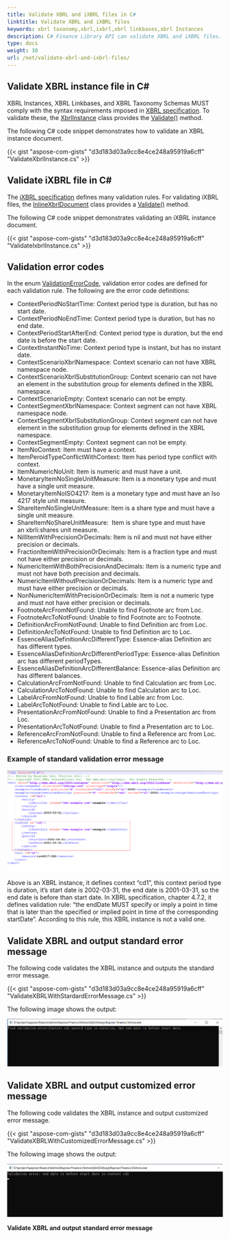 ```yaml
---
title: Validate XBRL and iXBRL files in C#
linktitle: Validate XBRL and iXBRL files
keywords: xbrl taxonomy,xbrl,ixbrl,xbrl linkbases,xbrl Instances
description: C# Finance Library API can validate XBRL and iXBRL files. Please see the sample codes given in this article for more information.
type: docs
weight: 30
url: /net/validate-xbrl-and-ixbrl-files/
---
```


## **Validate XBRL instance file in C#**
XBRL Instances, XBRL Linkbases, and XBRL Taxonomy Schemas MUST comply with the syntax requirements imposed in [XBRL specification](http://www.xbrl.org/Specification/XBRL-2.1/REC-2003-12-31/XBRL-2.1-REC-2003-12-31+corrected-errata-2013-02-20.html). To validate these, the [XbrlInstance](https://apireference.aspose.com/finance/net/aspose.finance.xbrl/xbrlinstance) class provides the [Validate()](https://apireference.aspose.com/finance/net/aspose.finance.xbrl/xbrlinstance/methods/validate) method.

The following C# code snippet demonstrates how to validate an XBRL instance document.

{{< gist "aspose-com-gists" "d3d183d03a9cc8e4ce248a95919a6cff" "ValidateXbrlInstance.cs" >}}
## **Validate iXBRL file in C#**
The [iXBRL specification](http://www.xbrl.org/specification/inlinexbrl-part1/rec-2013-11-18/inlinexbrl-part1-rec-2013-11-18.html) defines many validation rules. For validating iXBRL files, the [InlineXbrlDocument](https://apireference.aspose.com/finance/net/aspose.finance.xbrl.inline/inlinexbrldocument) class provides a [Validate()](https://apireference.aspose.com/finance/net/aspose.finance.xbrl.inline/inlinexbrldocument/methods/validate) method.

The following C# code snippet demonstrates validating an iXBRL instance document.

{{< gist "aspose-com-gists" "d3d183d03a9cc8e4ce248a95919a6cff" "ValidateIxbrlInstance.cs" >}}
## **Validation error codes**
In the enum [ValidationErrorCode](https://apireference.aspose.com/finance/net/aspose.finance.xbrl.validator/validationerrorcode), validation error codes are defined for each validation rule. 
The following are the error code definitions:

- ContextPeriodNoStartTime: Context period type is duration, but has no start date.
- ContextPeriodNoEndTime: Context period type is duration, but has no end date.
- ContextPeriodStartAfterEnd: Context period type is duration, but the end date is before the start date.
- ContextInstantNoTime: Context period type is instant, but has no instant date.
- ContextScenarioXbrlNamespace: Context scenario can not have XBRL namespace node.
- ContextScenarioXbrlSubstitutionGroup: Context scenario can not have an element in the substitution group for elements defined in the XBRL namespace.
- ContextScenarioEmpty: Context scenario can not be empty.
- ContextSegmentXbrlNamespace: Context segment can not have XBRL namespace node.
- ContextSegmentXbrlSubstitutionGroup: Context segment can not have element in the substitution group for elements defined in the XBRL namespace.
- ContextSegmentEmpty: Context segment can not be empty.
- ItemNoContext: Item must have a context.
- ItemPeroidTypeConflictWithContext: Item has period type conflict with context.
- ItemNumericNoUnit: Item is numeric and must have a unit.
- MonetaryItemNoSingleUnitMeasure: Item is a monetary type and must have a single unit measure.
- MonetaryItemNoISO4217: Item is a monetary type and must have an Iso 4217 style unit measure.
- ShareItemNoSingleUnitMeasure: Item is a share type and must have a single unit measure.
- ShareItemNoShareUnitMeasure:  Item is share type and must have an xbrli:shares unit measure.
- NillItemWithPrecisionOrDecimals: Item is nil and must not have either precision or decimals.
- FractionItemWithPrecisionOrDecimals: Item is a fraction type and must not have either precision or decimals.
- NumericItemWithBothPrecisionAndDecimals: Item is a numeric type and must not have both precision and decimals.
- NumericItemWithoutPrecisionOrDecimals: Item is a numeric type and must have either precision or decimals.
- NonNumericItemWithPrecisionOrDecimals: Item is not a numeric type and must not have either precision or decimals.
- FootnoteArcFromNotFound: Unable to find Footnote arc from Loc.
- FootnoteArcToNotFound: Unable to find Footnote arc to Footnote.
- DefinitionArcFromNotFound: Unable to find Definition arc from Loc.
- DefinitionArcToNotFound: Unable to find Definition arc to Loc.
- EssenceAliasDefinitionArcDifferentType: Essence-alias Definition arc has different types.
- EssenceAliasDefinitionArcDifferentPeriodType: Essence-alias Definition arc has different periodTypes.
- EssenceAliasDefinitionArcDifferentBalance: Essence-alias Definition arc has different balances.
- CalculationArcFromNotFound: Unable to find Calculation arc from Loc.
- CalculationArcToNotFound: Unable to find Calculation arc to Loc.
- LabelArcFromNotFound: Unable to find Lable arc from Loc.
- LabelArcToNotFound: Unable to find Lable arc to Loc.
- PresentationArcFromNotFound: Unable to find a Presentation arc from Loc.
- PresentationArcToNotFound: Unable to find a Presentation arc to Loc.
- ReferenceArcFromNotFound: Unable to find a Reference arc from Loc.
- ReferenceArcToNotFound: Unable to find a Reference arc to Loc.
### **Example of standard validation error message**
![todo:image_alt_text](validate-xbrl-and-ixbrl-files_1.png)

Above is an XBRL instance, it defines context “cd1”, this context period type is duration, it’s start date is 2002-03-31, the end date is 2001-03-31, so the end date is before than start date. In XBRL specification, chapter 4.7.2, it defines validation rule: “the endDate MUST specify or imply a point in time that is later than the specified or implied point in time of the corresponding startDate”. According to this rule, this XBRL instance is not a valid one.
## **Validate XBRL and output standard error message**
The following code validates the XBRL instance and outputs the standard error message.

{{< gist "aspose-com-gists" "d3d183d03a9cc8e4ce248a95919a6cff" "ValidateXBRLWithStardardErrorMessage.cs" >}}

The following image shows the output:

![todo:image_alt_text](validate-xbrl-and-ixbrl-files_2.png)
## **Validate XBRL and output customized error message**
The following code validates the XBRL instance and output customized error message.

{{< gist "aspose-com-gists" "d3d183d03a9cc8e4ce248a95919a6cff" "ValidateXBRLWithCustomizedErrorMessage.cs" >}}

The following image shows the output:

![todo:image_alt_text](validate-xbrl-and-ixbrl-files_3.png)

**Validate XBRL and output standard error message**


